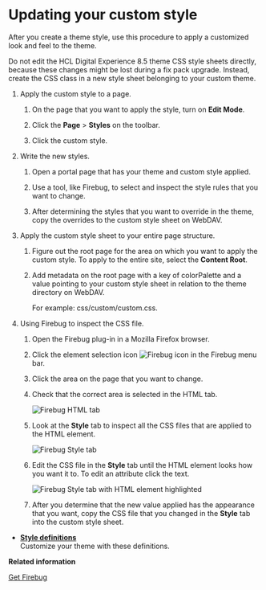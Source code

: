 # Updating your custom style

After you create a theme style, use this procedure to apply a customized look and feel to the theme.

Do not edit the HCL Digital Experience 8.5 theme CSS style sheets directly, because these changes might be lost during a fix pack upgrade. Instead, create the CSS class in a new style sheet belonging to your custom theme.

1.  Apply the custom style to a page.

    1.  On the page that you want to apply the style, turn on **Edit Mode**.

    2.  Click the **Page** \> **Styles** on the toolbar.

    3.  Click the custom style.

2.  Write the new styles.

    1.  Open a portal page that has your theme and custom style applied.

    2.  Use a tool, like Firebug, to select and inspect the style rules that you want to change.

    3.  After determining the styles that you want to override in the theme, copy the overrides to the custom style sheet on WebDAV.

3.  Apply the custom style sheet to your entire page structure.

    1.  Figure out the root page for the area on which you want to apply the custom style. To apply to the entire site, select the **Content Root**.

    2.  Add metadata on the root page with a key of colorPalette and a value pointing to your custom style sheet in relation to the theme directory on WebDAV.

        For example: css/custom/custom.css.

4.  Using Firebug to inspect the CSS file.

    1.  Open the Firebug plug-in in a Mozilla Firefox browser.

    2.  Click the element selection icon ![Firebug icon](../../../../../images/themeopt_firebug.jpg) in the Firebug menu bar.

    3.  Click the area on the page that you want to change.

    4.  Check that the correct area is selected in the HTML tab.

        ![Firebug HTML tab](../../../../../images/themeopt_htmltab.jpg)

    5.  Look at the **Style** tab to inspect all the CSS files that are applied to the HTML element.

        ![Firebug Style tab](../../../../../images/themeopt_styletab.jpg)

    6.  Edit the CSS file in the **Style** tab until the HTML element looks how you want it to. To edit an attribute click the text.

        ![Firebug Style tab with HTML element highlighted](../../../../../images/themeopt_styletab_sample.jpg)

    7.  After you determine that the new value applied has the appearance that you want, copy the CSS file that you changed in the **Style** tab into the custom style sheet.


-   **[Style definitions](themeopt_cust_styledef.md)**  
Customize your theme with these definitions.


**Related information**  


[Get Firebug](https://getfirebug.com)


